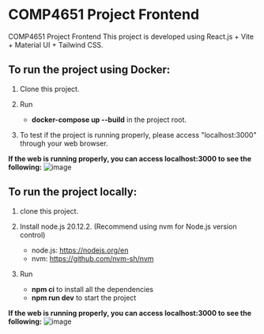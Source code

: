 # COMP4651 Project Frontend
COMP4651 Project Frontend
This project is developed using React.js + Vite + Material UI + Tailwind CSS.

## To run the project using Docker:
1. Clone this project.

2. Run
   - **docker-compose up --build** in the project root.

3. To test if the project is running properly, please access "localhost:3000" through your web browser.

**If the web is running properly, you can access localhost:3000 to see the following:**
![image](https://github.com/Ferayddi/ProjectComp4651/assets/144663658/e15b525e-d464-4f65-b875-9d410a11d200)


## To run the project locally:
1. clone this project.

2. Install node.js 20.12.2. (Recommend using nvm for Node.js version control)
   - node.js: https://nodejs.org/en
   - nvm: https://github.com/nvm-sh/nvm

5. Run
   - **npm ci** to install all the dependencies
   - **npm run dev** to start the project

**If the web is running properly, you can access localhost:3000 to see the following:**
![image](https://github.com/Ferayddi/ProjectComp4651/assets/144663658/e15b525e-d464-4f65-b875-9d410a11d200)

